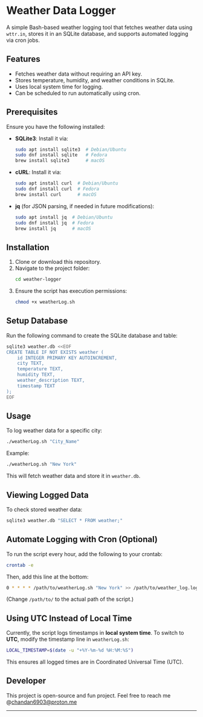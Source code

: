 # Weather Data Logger

A simple Bash-based weather logging tool that fetches weather data using `wttr.in`, stores it in an SQLite database, and supports automated logging via cron jobs.

## Features
- Fetches weather data without requiring an API key.
- Stores temperature, humidity, and weather conditions in SQLite.
- Uses local system time for logging.
- Can be scheduled to run automatically using cron.

## Prerequisites
Ensure you have the following installed:

- **SQLite3**: Install it via:
  ```bash
  sudo apt install sqlite3  # Debian/Ubuntu
  sudo dnf install sqlite   # Fedora
  brew install sqlite3      # macOS
  ```
- **cURL**: Install it via:
  ```bash
  sudo apt install curl  # Debian/Ubuntu
  sudo dnf install curl  # Fedora
  brew install curl      # macOS
  ```
- **jq** (for JSON parsing, if needed in future modifications):
  ```bash
  sudo apt install jq  # Debian/Ubuntu
  sudo dnf install jq  # Fedora
  brew install jq      # macOS
  ```

## Installation
1. Clone or download this repository.
2. Navigate to the project folder:
   ```bash
   cd weather-logger
   ```
3. Ensure the script has execution permissions:
   ```bash
   chmod +x weatherLog.sh
   ```

## Setup Database
Run the following command to create the SQLite database and table:
```bash
sqlite3 weather.db <<EOF
CREATE TABLE IF NOT EXISTS weather (
    id INTEGER PRIMARY KEY AUTOINCREMENT,
    city TEXT,
    temperature TEXT,
    humidity TEXT,
    weather_description TEXT,
    timestamp TEXT
);
EOF
```

## Usage
To log weather data for a specific city:
```bash
./weatherLog.sh "City_Name"
```
Example:
```bash
./weatherLog.sh "New York"
```
This will fetch weather data and store it in `weather.db`.

## Viewing Logged Data
To check stored weather data:
```bash
sqlite3 weather.db "SELECT * FROM weather;"
```

## Automate Logging with Cron (Optional)
To run the script every hour, add the following to your crontab:
```bash
crontab -e
```
Then, add this line at the bottom:
```bash
0 * * * * /path/to/weatherLog.sh "New York" >> /path/to/weather_log.log 2>&1
```
(Change `/path/to/` to the actual path of the script.)

## Using UTC Instead of Local Time
Currently, the script logs timestamps in **local system time**. To switch to **UTC**, modify the timestamp line in `weatherLog.sh`:
```bash
LOCAL_TIMESTAMP=$(date -u "+%Y-%m-%d %H:%M:%S")
```
This ensures all logged times are in Coordinated Universal Time (UTC).

## Developer
This project is open-source and fun project. Feel free to reach me @chandan6903@proton.me

---